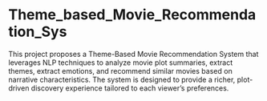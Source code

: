 # Theme_based_Movie_Recommendation_Sys
This project proposes a Theme-Based Movie Recommendation System that leverages NLP techniques to analyze movie plot summaries, extract themes, extract emotions, and recommend similar movies based on narrative characteristics. The system is designed to provide a richer, plot-driven discovery experience tailored to each viewer’s preferences.
